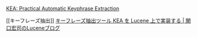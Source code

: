 
[KEA: Practical Automatic Keyphrase Extraction](https://www.cs.waikato.ac.nz/~ml/publications/2005/chap_Witten-et-al_Windows.pdf)



[[キーフレーズ抽出]]
[キーフレーズ抽出ツール KEA を Lucene 上で実装する | 関口宏司のLuceneブログ](http://lucene.jugem.jp/?eid=483&pagenum=5#gsc.tab=0)
